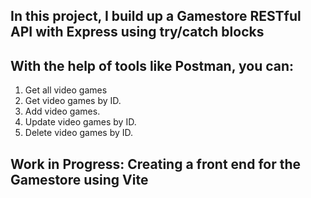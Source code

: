 ## In this project, I build up a Gamestore RESTful API with Express using try/catch blocks

## With the help of tools like Postman, you can: 
1. Get all video games
2. Get video games by ID.
3. Add video games.
4. Update video games by ID.
5. Delete video games by ID.

## Work in Progress: Creating a front end for the Gamestore using Vite
